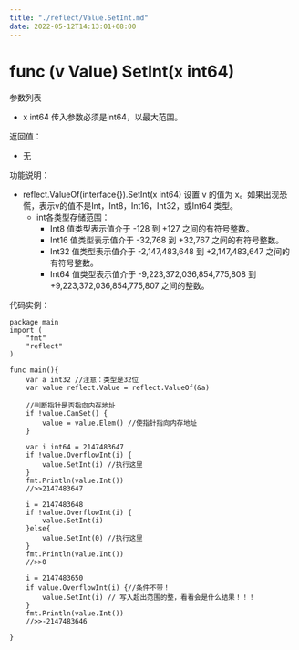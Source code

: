 ```yaml
---
title: "./reflect/Value.SetInt.md"
date: 2022-05-12T14:13:01+08:00
---
```

# func (v Value) SetInt(x int64)

参数列表

-  x int64 传入参数必须是int64，以最大范围。

返回值：

- 无

功能说明：

- reflect.ValueOf(interface{}).SetInt(x int64) 设置 v 的值为 x。如果出现恐慌，表示v的值不是Int，Int8，Int16，Int32，或Int64 类型。
	- int各类型存储范围：
		- Int8  值类型表示值介于 -128 到 +127 之间的有符号整数。
		- Int16 值类型表示值介于 -32,768 到 +32,767 之间的有符号整数。
		- Int32 值类型表示值介于 -2,147,483,648 到 +2,147,483,647 之间的有符号整数。
		- Int64 值类型表示值介于 -9,223,372,036,854,775,808 到 +9,223,372,036,854,775,807 之间的整数。

代码实例：
	
	package main
	import (
	    "fmt"
	    "reflect"
	)
	
	func main(){
		var a int32 //注意：类型是32位
		var value reflect.Value = reflect.ValueOf(&a)
		
		//判断指针是否指向内存地址
		if !value.CanSet() {
			value = value.Elem() //使指针指向内存地址
		}
		
		var i int64 = 2147483647
		if !value.OverflowInt(i) {
			value.SetInt(i) //执行这里
		}
		fmt.Println(value.Int())
		//>>2147483647
		
		i = 2147483648
		if !value.OverflowInt(i) {
			value.SetInt(i)
		}else{
			value.SetInt(0) //执行这里
		}
		fmt.Println(value.Int())
		//>>0
		
		i = 2147483650
		if value.OverflowInt(i) {//条件不带！
			value.SetInt(i) // 写入超出范围的整，看看会是什么结果！！！
		}
		fmt.Println(value.Int())
		//>>-2147483646
		
	}
